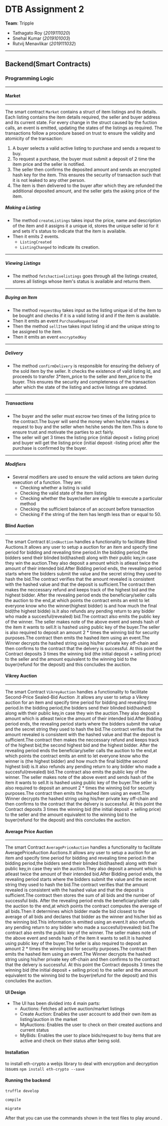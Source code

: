 # DTB Assignment 2

**Team**: Tripple
- Tathagato Roy (*2019111020*)
- Snehal Kumar (*2019101003*)
- Rutvij Menavlikar (*2019111032*)

---
## Backend(Smart Contracts)


### Programming Logic

---

#### Market 

---

The smart contract `Market` contains a struct of item listings and its details. Each listing contains the item details required, the seller and buyer address and its current state.
For every change in the struct caused by the fuction calls, an event is emitted, updating the states of the listings as required.
The transactions follow a procedure based on trust to ensure the validity and atomicity of the transaction:
1. A buyer selects a valid active listing to purchase and sends a request to buy.
2. To request a purchase, the buyer must submit a deposit of 2 time the item price and the seller is notified. 
3. The seller then confirms the deposited amount and sends an encrypted hash key for the item. This ensures the security of transaction such that it is not leaked to any other person.
4. The item is then delivered to the buyer after which they are refunded the additional deposited amount, and the seller gets the asking price of the item.



##### Making a Listing

- The method `createListings` takes input the price, name and description of the item and it assigns it a unique id, stores the unique seller id for it and sets it's status to indicate that the item is available.
- Then it emits 2 events.
    - `ListingCreated`
    - `ListingChanged` to indicate its creation.

---

##### Viewing Listings

- The method `fetchactivelistings` goes through all the listings created, stores all listings whose item's status is available and returns them.

---

##### Buying an Item

- The method `requestBuy` takes input as the listing unique id of the item to be bought and checks if it is a valid listing id and if the item is available.
- Then it emits an event `PurchaseRequested`
- Then the method `sellItem` takes input listing id and the unique string to be assigned to the item.
- Then it emits an event `encryptedKey`

---

##### Delivery

- The method `confirmDelivery` is responsible for ensuring the delivery of the sold item by the seller. It checks the existence of valid listing Id, and proceeds to transfer 3*item_price to the seller and item_price to the buyer. This ensures the security and completeness of the transaction after which the state of the listing and active listings are updated.

---

##### Transactions

- The buyer and the seller must escrow two times of the listing price to the contract.The buyer will send the money when he/she makes a request to buy and the seller when he/she sends the item.This is done to ensure trust and motivate the parties to act fairly.
- The seller will get 3 times the listing price (initial deposit + listing price) and buyer will get the listing price (initial deposit -listing price) after the purchase is confirmed by the buyer.

---

##### Modifiers

- Several modifiers are used to ensure the valid actions are taken during execution of a function. They are:
    - Checking whether a listing is valid
    - Checking the valid state of the item listing
    - Checking whether the buyer/seller are eligible to execute a particular method
    - Checking the sufficient balance of an account before transaction
    - Checking if the string of the item has length less than or equal to 50.


#### Blind Auction

---

The smart Contract `BlindAuction` handles a functionality to facilitate Blind Auctions.It allows any user to setup a auction for an item and specify time period for bidding and revealing time period.In the bidding period,the bidders send their blinded bid(hashed) along with their public key,in case they win the auction.They also deposit a amount which is atleast twice the amount of their intended bid.After Bidding period ends, the revealing period starts where the bidders submit the value and the secret string they used to hash the bid.The contract verifies that the amount revealed is consistent with the hashed value and  that the deposit is sufficient.The contract then makes the neccessary refund and keeps track of the highest bid and the highest bidder.
After the revealing period ends the beneficiary/seller calls the auction to the end,at which points the contract emits an emit to let everyone know who the winner(highest bidder) is and how much the final bid(the highest bidde) is.It also refunds any pending return to any bidder who made a succesful(revealed) bid.The contract also emits the public key of the winner.
The seller makes note of the above event and sends hash of the item it wants to sell.It is hashed using public key of the buyer.The seller is also required to deposit an amount 2 * times the winning bid for security purposes.The contract then emits the hashed item using an event.The Winner decrypts the hashed string using his/her private key off-chain and then confirms to the contract that the delvery is successful.
At this point the Contract deposits 3 times the winning bid (the initial deposit + selling price) to the seller and the amount equivalent to the winning bid to the buyer(refund for the deposit) and this concludes the auction. 


#### Vikrey Auction

---

The smart Contract `VikreyAuction` handles a functionality to facilitate Second-Price Sealed-Bid Auction .It allows any user to setup a Vikrey auction for an item and specify time period for bidding and revealing time period.In the bidding period,the bidders send their blinded bid(hashed) along with their public key,in case they win the auction.They also deposit a amount which is atleast twice the amount of their intended bid.After Bidding period ends, the revealing period starts where the bidders submit the value and the secret string they used to hash the bid.The contract verifies that the amount revealed is consistent with the hashed value and  that the deposit is sufficient.The contract then makes the neccessary refund and keeps track of the highest bid,the second highest bid and the highest bidder.
After the revealing period ends the beneficiary/seller calls the auction to the end,at which points the contract emits an emit to let everyone know who the winner is (the highest bidder) and how much the final bid(the second highest bid) is.It also refunds any pending return to any bidder who made a succesful(revealed) bid.The contract also emits the public key of the winner.
The seller makes note of the above event and sends hash of the item it wants to sell.It is hashed using public key of the buyer.The seller is also required to deposit an amount 2 * times the winning bid for security purposes.The contract then emits the hashed item using an event.The Winner decrypts the hashed string using his/her private key off-chain and then confirms to the contract that the delvery is successful.
At this point the Contract deposits 3 times the winning bid (the initial deposit + selling price) to the seller and the amount equivalent to the winning bid to the buyer(refund for the deposit) and this concludes the auction. 


#### Average Price Auction

---

The smart Contract `AveragePriceAuction` handles a functionality to facilitate AveragePriceAuction Auctions.It allows any user to setup a auction for an item and specify time period for bidding and revealing time period.In the bidding period,the bidders send their blinded bid(hashed) along with their public key,in case they win the auction.They also deposit a amount which is atleast twice the amount of their intended bid.After Bidding period ends, the revealing period starts where the bidders submit the value and the secret string they used to hash the bid.The contract verifies that the amount revealed is consistent with the hashed value and  that the deposit is sufficient.The contract then stores the sum of all bids and the number of successful bids.
After the revealing period ends the beneficiary/seller calls the auction to the end,at which points the contract computes the average of all bids.Then it determines which bidder made the bid closest to the average of all bids and declares that bidder as the winner and his/her bid as the winning bid.This information is emitted using an event.It also refunds any pending return to any bidder who made a succesful(revealed) bid.The contract also emits the public key of the winner.
The seller makes note of the above event and sends hash of the item it wants to sell.It is hashed using public key of the buyer.The seller is also required to deposit an amount 2 * times the winning bid for security purposes.The contract then emits the hashed item using an event.The Winner decrypts the hashed string using his/her private key off-chain and then confirms to the contract that the delvery is successful.
At this point the Contract deposits 3 times the winning bid (the initial deposit + selling price) to the seller and the amount equivalent to the winning bid to the buyer(refund for the deposit) and this concludes the auction. 



#### UI Design
- The UI has been divided into 4 main parts:
    - Auctions: Fetches all active auction/market listings
    - Create Auction: Enables the user account to add their own item as listing/auction in the market
    - MyAuctions: Enables the user to check on their created auctions and current status
    - MyBids: Enables the user to place bids/request to buy items that are active and check on their status after being sold.


#### Installation
to install eth-crypto a webjs library to deal with encryption and decryption issues 
    ```
    npm install eth-crypto --save 
    ```
#### Running the backend

```
truffle develop 
```
```
compile
``` 
```
migrate 
```

After that you can use the commands shown in the test files to play around .
